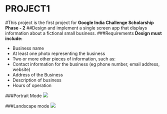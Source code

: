 # PROJECT1
#This project is the first project for  **Google India Challenge Scholarship Phase - 2**
##Design and implement a single screen app that displays information about a fictional small business.
###Requirements
 **Design must include:**

* Business name
* At least one photo representing the business
* Two or more other pieces of information, such as:
* Contact information for the business (eg phone number, email address, website)
* Address of the Business
* Description of business
* Hours of operation

###Portrait Mode
<img src="https://user-images.githubusercontent.com/34384226/40989481-8c2ffb80-690b-11e8-87e7-933831ede1be.png">

###Landscape mode
<img src="https://user-images.githubusercontent.com/34384226/40989483-8c76ce20-690b-11e8-8f46-877aa3cd2fde.png">
